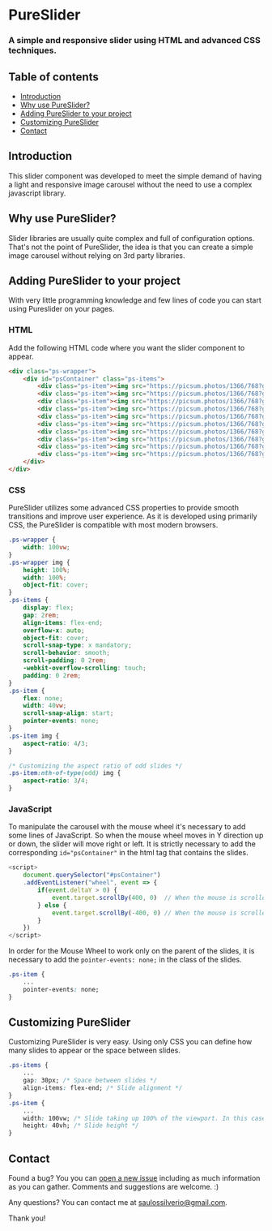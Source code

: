 # PureSlider

### A simple and responsive slider using HTML and advanced CSS techniques.

## Table of contents

- [Introduction](#introduction)
- [Why use PureSlider?](#why-use-pureslider)
- [Adding PureSlider to your project](#adding-pureslider-to-your-project)
- [Customizing PureSlider](#customizing-pureslider)
- [Contact](#contact)


## Introduction

This slider component was developed to meet the simple demand of having a light and responsive image carousel without the need to use a complex javascript library. 

## Why use PureSlider?

Slider libraries are usually quite complex and full of configuration options. That's not the point of PureSlider, the idea is that you can create a simple image carousel without relying on 3rd party libraries.

## Adding PureSlider to your project
With very little programming knowledge and few lines of code you can start using Pureslider on your pages.

### HTML
Add the following HTML code where you want the slider component to appear.

```html
<div class="ps-wrapper">
    <div id="psContainer" class="ps-items">
        <div class="ps-item"><img src="https://picsum.photos/1366/768?grayscale&random=1"/></div>
        <div class="ps-item"><img src="https://picsum.photos/1366/768?grayscale&random=2"/></div>
        <div class="ps-item"><img src="https://picsum.photos/1366/768?grayscale&random=3"/></div>
        <div class="ps-item"><img src="https://picsum.photos/1366/768?grayscale&random=4"/></div>
        <div class="ps-item"><img src="https://picsum.photos/1366/768?grayscale&random=5"/></div>
        <div class="ps-item"><img src="https://picsum.photos/1366/768?grayscale&random=6"/></div>
        <div class="ps-item"><img src="https://picsum.photos/1366/768?grayscale&random=7"/></div>
        <div class="ps-item"><img src="https://picsum.photos/1366/768?grayscale&random=8"/></div>
        <div class="ps-item"><img src="https://picsum.photos/1366/768?grayscale&random=9"/></div>
        <div class="ps-item"><img src="https://picsum.photos/1366/768?grayscale&random=10"/></div>
    </div>
</div>
```

### CSS
PureSlider utilizes some advanced CSS properties to provide smooth transitions and improve user experience. As it is developed using primarily CSS, the PureSlider is compatible with most modern browsers.

```css
.ps-wrapper {
    width: 100vw;
}
.ps-wrapper img {
    height: 100%;
    width: 100%;
    object-fit: cover;
}
.ps-items {
    display: flex;
    gap: 2rem;
    align-items: flex-end;
    overflow-x: auto;
    object-fit: cover;
    scroll-snap-type: x mandatory;
    scroll-behavior: smooth;
    scroll-padding: 0 2rem;
    -webkit-overflow-scrolling: touch;
    padding: 0 2rem;
}
.ps-item {
    flex: none;
    width: 40vw;
    scroll-snap-align: start;
    pointer-events: none;
}
.ps-item img {
    aspect-ratio: 4/3;
}

/* Customizing the aspect ratio of odd slides */
.ps-item:nth-of-type(odd) img {
    aspect-ratio: 3/4;
}
```

### JavaScript
To manipulate the carousel with the mouse wheel it's necessary to add some lines of JavaScript. So when the mouse wheel moves in Y direction up or down, the slider will move right or left. It is strictly necessary to add the corresponding `id="psContainer"` in the html tag that contains the slides.

```javascript
<script>
    document.querySelector("#psContainer")
    .addEventListener("wheel", event => {
        if(event.deltaY > 0) {
            event.target.scrollBy(400, 0)  // When the mouse is scrolled up the slider will move 400px to the left.
        } else {
            event.target.scrollBy(-400, 0) // When the mouse is scrolled down the slider will move 400px to the right.
        }
    })
</script>
```

In order for the Mouse Wheel to work only on the parent of the slides, it is necessary to add the `pointer-events: none;` in the  class of the slides.
```css
.ps-item {
    ...
    pointer-events: none;
}
```

## Customizing PureSlider
Customizing PureSlider is very easy. Using only CSS you can define how many slides to appear or the space between slides.

```css
.ps-items {
    ...
    gap: 30px; /* Space between slides */ 
    align-items: flex-end; /* Slide alignment */ 
}
.ps-item {
    ...
    width: 100vw; /* Slide taking up 100% of the viewport. In this case only one slider will appear at a time. */ 
    height: 40vh; /* Slide height */
}
```

## Contact

Found a bug? You you can [open a new issue](https://github.com/saulosilverio/pureslider/issues/new) including as much information as you can gather. Comments and suggestions are welcome. :)

Any questions? You can contact me at [saulossilverio@gmail.com](mailto:saulossilverio@gmail.com).

Thank you!
